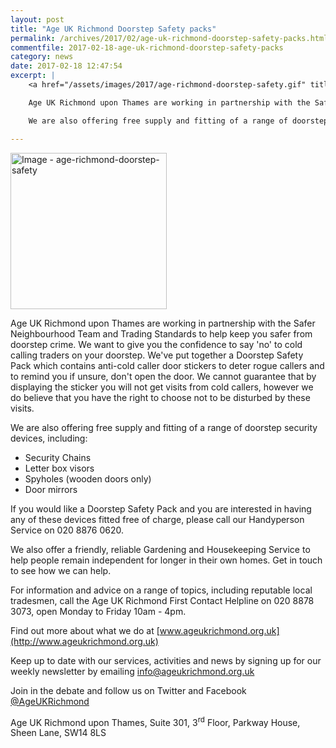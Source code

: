 ```yaml
---
layout: post
title: "Age UK Richmond Doorstep Safety packs"
permalink: /archives/2017/02/age-uk-richmond-doorstep-safety-packs.html
commentfile: 2017-02-18-age-uk-richmond-doorstep-safety-packs
category: news
date: 2017-02-18 12:47:54
excerpt: |
    <a href="/assets/images/2017/age-richmond-doorstep-safety.gif" title="Click for a larger image"><img src="/assets/images/2017/age-richmond-doorstep-safety-thumb.gif" width="150" alt="Image - age-richmond-doorstep-safety"  class="photo right"/></a>

    Age UK Richmond upon Thames are working in partnership with the Safer Neighbourhood Team and Trading Standards to help keep you safer from doorstep crime.  We want to give you the confidence to say 'no' to cold calling traders on your doorstep.  We've put together a Doorstep Safety Pack which contains anti-cold caller door stickers to deter rogue callers and to remind you if unsure, don't open the door.

    We are also offering free supply and fitting of a range of doorstep security devices.

---
```


<a href="/assets/images/2017/age-richmond-doorstep-safety.gif" title="Click for a larger image"><img src="/assets/images/2017/age-richmond-doorstep-safety-thumb.gif" width="250" alt="Image - age-richmond-doorstep-safety"  class="photo right"/></a>

Age UK Richmond upon Thames are working in partnership with the Safer Neighbourhood Team and Trading Standards to help keep you safer from doorstep crime. We want to give you the confidence to say 'no' to cold calling traders on your doorstep. We've put together a Doorstep Safety Pack which contains anti-cold caller door stickers to deter rogue callers and to remind you if unsure, don't open the door. We cannot guarantee that by displaying the sticker you will not get visits from cold callers, however we do believe that you have the right to choose not to be disturbed by these visits.

We are also offering free supply and fitting of a range of doorstep security devices, including:

-   Security Chains
-   Letter box visors
-   Spyholes (wooden doors only)
-   Door mirrors

If you would like a Doorstep Safety Pack and you are interested in having any of these devices fitted free of charge, please call our Handyperson Service on 020 8876 0620.

We also offer a friendly, reliable Gardening and Housekeeping Service to help people remain independent for longer in their own homes. Get in touch to see how we can help.

For information and advice on a range of topics, including reputable local tradesmen, call the Age UK Richmond First Contact Helpline on 020 8878 3073, open Monday to Friday 10am - 4pm.

Find out more about what we do at [www.ageukrichmond.org.uk](http://www.ageukrichmond.org.uk)

Keep up to date with our services, activities and news by signing up for our weekly newsletter by emailing <info@ageukrichmond.org.uk>

Join in the debate and follow us on Twitter and Facebook [@AgeUKRichmond](http://www.twitter.com/AgeUKRichmond)

Age UK Richmond upon Thames, Suite 301, 3<sup>rd</sup> Floor, Parkway House, Sheen Lane, SW14 8LS
